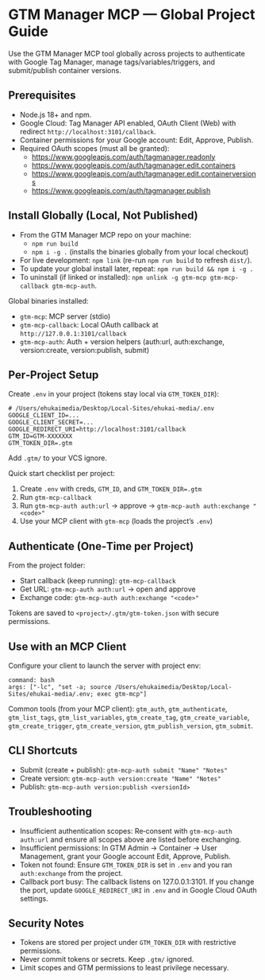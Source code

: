 # GTM Manager MCP — Global Project Guide

Use the GTM Manager MCP tool globally across projects to authenticate with Google Tag Manager, manage tags/variables/triggers, and submit/publish container versions.

## Prerequisites
- Node.js 18+ and npm.
- Google Cloud: Tag Manager API enabled, OAuth Client (Web) with redirect `http://localhost:3101/callback`.
- Container permissions for your Google account: Edit, Approve, Publish.
- Required OAuth scopes (must all be granted):
  - https://www.googleapis.com/auth/tagmanager.readonly
  - https://www.googleapis.com/auth/tagmanager.edit.containers
  - https://www.googleapis.com/auth/tagmanager.edit.containerversions
  - https://www.googleapis.com/auth/tagmanager.publish

## Install Globally (Local, Not Published)
- From the GTM Manager MCP repo on your machine:
  - `npm run build`
  - `npm i -g .`  (installs the binaries globally from your local checkout)
- For live development: `npm link` (re-run `npm run build` to refresh `dist/`).
- To update your global install later, repeat: `npm run build && npm i -g .`
- To uninstall (if linked or installed): `npm unlink -g gtm-mcp gtm-mcp-callback gtm-mcp-auth`.

Global binaries installed:
- `gtm-mcp`: MCP server (stdio)
- `gtm-mcp-callback`: Local OAuth callback at `http://127.0.0.1:3101/callback`
- `gtm-mcp-auth`: Auth + version helpers (auth:url, auth:exchange, version:create, version:publish, submit)

## Per‑Project Setup
Create `.env` in your project (tokens stay local via `GTM_TOKEN_DIR`):

```
# /Users/ehukaimedia/Desktop/Local-Sites/ehukai-media/.env
GOOGLE_CLIENT_ID=...
GOOGLE_CLIENT_SECRET=...
GOOGLE_REDIRECT_URI=http://localhost:3101/callback
GTM_ID=GTM-XXXXXXX
GTM_TOKEN_DIR=.gtm
```

Add `.gtm/` to your VCS ignore.

Quick start checklist per project:
1) Create `.env` with creds, `GTM_ID`, and `GTM_TOKEN_DIR=.gtm`
2) Run `gtm-mcp-callback`
3) Run `gtm-mcp-auth auth:url` → approve → `gtm-mcp-auth auth:exchange "<code>"`
4) Use your MCP client with `gtm-mcp` (loads the project’s `.env`)

## Authenticate (One‑Time per Project)
From the project folder:

- Start callback (keep running): `gtm-mcp-callback`
- Get URL: `gtm-mcp-auth auth:url` → open and approve
- Exchange code: `gtm-mcp-auth auth:exchange "<code>"`

Tokens are saved to `<project>/.gtm/gtm-token.json` with secure permissions.

## Use with an MCP Client
Configure your client to launch the server with project env:

```
command: bash
args: ["-lc", "set -a; source /Users/ehukaimedia/Desktop/Local-Sites/ehukai-media/.env; exec gtm-mcp"]
```

Common tools (from your MCP client): `gtm_auth`, `gtm_authenticate`, `gtm_list_tags`, `gtm_list_variables`, `gtm_create_tag`, `gtm_create_variable`, `gtm_create_trigger`, `gtm_create_version`, `gtm_publish_version`, `gtm_submit`.

## CLI Shortcuts
- Submit (create + publish): `gtm-mcp-auth submit "Name" "Notes"`
- Create version: `gtm-mcp-auth version:create "Name" "Notes"`
- Publish: `gtm-mcp-auth version:publish <versionId>`

## Troubleshooting
- Insufficient authentication scopes: Re‑consent with `gtm-mcp-auth auth:url` and ensure all scopes above are listed before exchanging.
- Insufficient permissions: In GTM Admin → Container → User Management, grant your Google account Edit, Approve, Publish.
- Token not found: Ensure `GTM_TOKEN_DIR` is set in `.env` and you ran `auth:exchange` from the project.
- Callback port busy: The callback listens on 127.0.0.1:3101. If you change the port, update `GOOGLE_REDIRECT_URI` in `.env` and in Google Cloud OAuth settings.

## Security Notes
- Tokens are stored per project under `GTM_TOKEN_DIR` with restrictive permissions.
- Never commit tokens or secrets. Keep `.gtm/` ignored.
- Limit scopes and GTM permissions to least privilege necessary.
